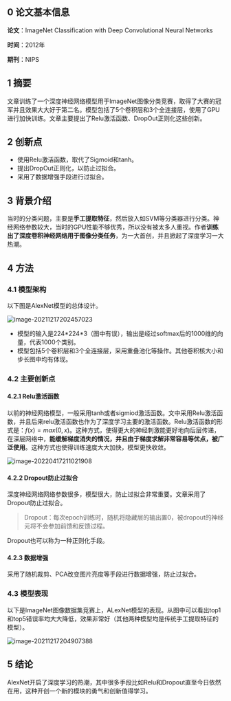 ## 0 论文基本信息

**论文**：ImageNet Classification with Deep Convolutional Neural Networks

**时间**：2012年

**期刊**：NIPS

## 1 摘要

文章训练了一个深度神经网络模型用于ImageNet图像分类竞赛，取得了大赛的冠军并且效果大大好于第二名。模型包括了5个卷积层和3个全连接层，使用了GPU进行加快训练。文章主要提出了Relu激活函数、DropOut正则化这些创新。

## 2 创新点

- 使用Relu激活函数，取代了Sigmoid和tanh。
- 提出DropOut正则化，以防止过拟合。
- 采用了数据增强手段进行过拟合。

## 3 背景介绍

当时的分类问题，主要是**手工提取特征**，然后放入如SVM等分类器进行分类。神经网络参数较大，当时的GPU性能不够优秀，所以没有被太多人重视。作者**训练出了深度卷积神经网络用于图像分类任务**，为一大首创，并且掀起了深度学习一大热潮。

## 4 方法

### 4.1 模型架构

以下图是AlexNet模型的总体设计。

![image-20211217202457023](https://user-images.githubusercontent.com/81303574/175772536-9a3d6288-f524-4ec3-a5e0-7f45012eae30.png)

- 模型的输入是224\*224\*3（图中有误），输出是经过softmax后的1000维的向量，代表1000个类别。
- 模型包括5个卷积层和3个全连接层，采用重叠池化等操作。其他卷积核大小和步长图中均有体现。

### 4.2 主要创新点

#### 4.2.1 Relu激活函数

​		以前的神经网络模型，一般采用tanh或者sigmiod激活函数。文中采用Relu激活函数，并且后来relu激活函数也作为了深度学习主要的激活函数。Relu激活函数的形式是：$f(x)=max(0,x)$。这种方式，使得更大的神经刺激能更好地向后层传递，在深层网络中，**能缓解梯度消失的情况，并且由于梯度求解非常容易等优点，被广泛使用**。这种方式也使得训练速度大大加快，模型更快收敛。


![image-20220417211021908](https://user-images.githubusercontent.com/81303574/175772554-6f0eee26-c72e-4256-a33a-f961b6a3932c.png)


#### 4.2.2 Dropout防止过拟合

深度神经网络网络参数很多，模型很大，防止过拟合非常重要。文章采用了Dropout防止过拟合。

> Dropout：每次epoch训练时，随机将隐藏层的输出置0，被dropout的神经元将不会参加前馈和反馈过程。

Dropout也可以称为一种正则化手段。

#### 4.2.3 数据增强

采用了随机裁剪、PCA改变图片亮度等手段进行数据增强，防止过拟合。

### 4.3 模型表现

以下是ImageNet图像数据集竞赛上，ALexNet模型的表现。从图中可以看出top1和top5错误率均大大降低，效果非常好（其他两种模型均是传统手工提取特征的模型）。

![image-20211217204907388](https://user-images.githubusercontent.com/81303574/175772764-a985500b-3cd3-4557-9486-3a0d80e1bfd4.png)

## 5 结论

​		AlexNet开启了深度学习的热潮，其中很多手段比如Relu和Dropout直至今日依然在用，这种开创一个新的模块的勇气和创新值得学习。

